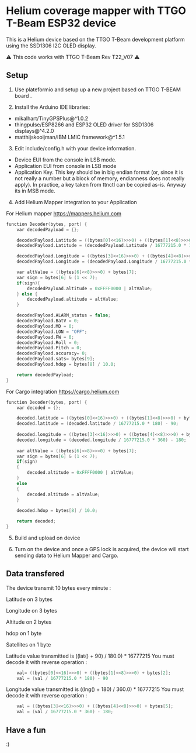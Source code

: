 # Helium coverage mapper with TTGO T-Beam ESP32 device

This is a Helium device based on the TTGO T-Beam development platform using the SSD1306 I2C OLED display. 

:warning: This code works with TTGO T-Beam Rev T22_V07 :warning:

## Setup

1. Use plateformio and setup up a new project based on TTGO T-BEAM board .

2. Install the Arduino IDE libraries:
- mikalhart/TinyGPSPlus@^1.0.2
- thingpulse/ESP8266 and ESP32 OLED driver for SSD1306 displays@^4.2.0
- matthijskooijman/IBM LMIC framework@^1.5.1

3. Edit include/config.h with your device information.
- Device EUI from the console in LSB mode.
- Application EUI from console in LSB mode
- Application Key. This key should be in big endian format (or, since it is not really a number but a block of memory, endianness does not really apply). In practice, a key taken from ttnctl can be copied as-is. Anyway its in MSB mode.

4. Add Helium Mapper integration to your Application 

For Helium mapper https://mappers.helium.com
```C
function Decoder(bytes, port) {
    var decodedPayload = {};

    decodedPayload.Latitude = ((bytes[0]<<16)>>>0) + ((bytes[1]<<8)>>>0) + bytes[2];
    decodedPayload.Latitude = (decodedPayload.Latitude / 16777215.0 * 180) - 90;

    decodedPayload.Longitude = ((bytes[3]<<16)>>>0) + ((bytes[4]<<8)>>>0) + bytes[5];
    decodedPayload.Longitude = (decodedPayload.Longitude / 16777215.0 * 360) - 180;

    var altValue = ((bytes[6]<<8)>>>0) + bytes[7];
    var sign = bytes[6] & (1 << 7);
    if(sign){
        decodedPayload.altitude = 0xFFFF0000 | altValue;
    } else {
        decodedPayload.altitude = altValue;
    }

    decodedPayload.ALARM_status = false;
    decodedPayload.BatV = 0;
    decodedPayload.MD = 0;
    decodedPayload.LON = "OFF";
    decodedPayload.FW = 0;
    decodedPayload.Roll = 0;
    decodedPayload.Pitch = 0;
    decodedPayload.accuracy= 0;
    decodedPayload.sats= bytes[9];
    decodedPayload.hdop = bytes[8] / 10.0;

    return decodedPayload;
}
```

For Cargo integration https://cargo.helium.com
```C
function Decoder(bytes, port) {
    var decoded = {};

    decoded.latitude = ((bytes[0]<<16)>>>0) + ((bytes[1]<<8)>>>0) + bytes[2];
    decoded.latitude = (decoded.latitude / 16777215.0 * 180) - 90;
  
    decoded.longitude = ((bytes[3]<<16)>>>0) + ((bytes[4]<<8)>>>0) + bytes[5];
    decoded.longitude = (decoded.longitude / 16777215.0 * 360) - 180;
  
    var altValue = ((bytes[6]<<8)>>>0) + bytes[7];
    var sign = bytes[6] & (1 << 7);
    if(sign)
    {
        decoded.altitude = 0xFFFF0000 | altValue;
    }
    else
    {
        decoded.altitude = altValue;
    }
  
    decoded.hdop = bytes[8] / 10.0;

    return decoded;
}
```

5. Build and upload on device

6. Turn on the device and once a GPS lock is acquired, the device will start sending data to Helium Mapper and Cargo.

## Data transfered

The device transmit 10 bytes every minute :

Latitude on 3 bytes

Longitude on 3 bytes

Altitude on 2 bytes

hdop on 1 byte

Satellites on 1 byte


Latitude value transmitted is ((lat() + 90) / 180.0) * 16777215
You must decode it with reverse operation :
```C
    val= ((bytes[0]<<16)>>>0) + ((bytes[1]<<8)>>>0) + bytes[2];  
    val = (val / 16777215.0 * 180) - 90
```

Longitude value transmitted is ((lng() + 180) / 360.0) * 16777215
You must decode it with reverse operation :
```C
    val = ((bytes[3]<<16)>>>0) + ((bytes[4]<<8)>>>0) + bytes[5];
    val = (val / 16777215.0 * 360) - 180;
```

## Have a fun

:)